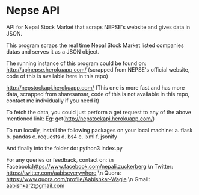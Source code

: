 # Nepse API
API for Nepal Stock Market that scraps NEPSE's website and gives data in JSON.

This program scraps the real time Nepal Stock Market listed companies datas and serves it as a JSON object.

The running instance of this program could be found on:
http://apinepse.herokuapp.com/ (scrapped from NEPSE's official website, code of this is available here in this repo)

http://nepstockapi.herokuapp.com/ (This one is more fast and has more data, scrapped from sharesansar, code of this is not available in this repo, contact me individually if you need it)

To fetch the data, you could just perform a get request to any of the above mentioned link: Eg:
  get(http://nepstockapi.herokuapp.com/)

To run locally, install the following packages on your local machine:
a. flask
b. pandas
c. requests
d. bs4
e. lxml
f. jsonify

And finally into the folder do:
  python3 index.py

For any queries or feedback, contact on: \n
Facebook:https://www.facebook.com/nepali.zuckerberg \n
Twitter: https://twitter.com/aabiseverywhere \n
Quora: https://www.quora.com/profile/Aabishkar-Wagle \n
Gmail: aabishkar2@gmail.com

